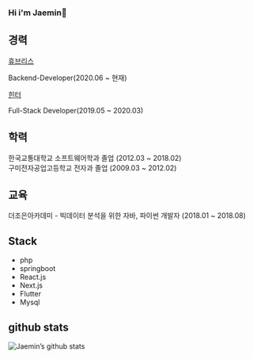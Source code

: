 ### Hi i'm Jaemin👋


**경력**
------
[휴브리스](http://dorbom.com/main.html?undefined)

Backend-Developer(2020.06 ~ 현재)


[힌터](https://frogworld.co.kr/)

Full-Stack Developer(2019.05 ~ 2020.03)  




**학력**
------
한국교통대학교 소프트웨어학과 졸업 (2012.03 ~ 2018.02)                
구미전자공업고등학교 전자과 졸업 (2009.03 ~ 2012.02)  


**교육**
------
더조은아카데미 - 빅데이터 분석을 위한 자바, 파이썬 개발자 (2018.01 ~ 2018.08)  



## Stack

- php
- springboot
- React.js
- Next.js
- Flutter
- Mysql  



**github stats**
------
![Jaemin’s github stats](https://github-readme-stats.vercel.app/api?username=jaemin-hwang&show_icons=true&theme=radical&count_private=true)




